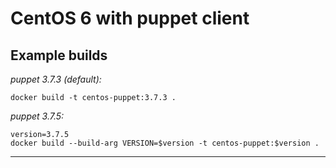 # CentOS 6 with puppet client

## Example builds

*puppet 3.7.3 (default):*

```
docker build -t centos-puppet:3.7.3 .
```

*puppet 3.7.5:*

```
version=3.7.5
docker build --build-arg VERSION=$version -t centos-puppet:$version .
```

---